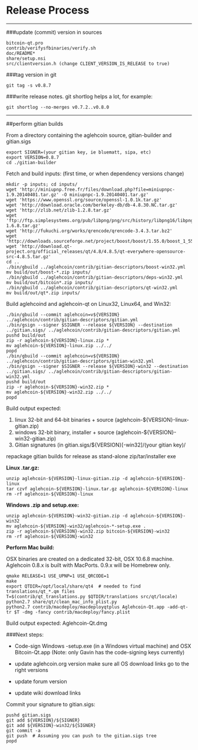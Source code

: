 Release Process
====================

* * *

###update (commit) version in sources


	bitcoin-qt.pro
	contrib/verifysfbinaries/verify.sh
	doc/README*
	share/setup.nsi
	src/clientversion.h (change CLIENT_VERSION_IS_RELEASE to true)

###tag version in git

	git tag -s v0.8.7

###write release notes. git shortlog helps a lot, for example:

	git shortlog --no-merges v0.7.2..v0.8.0

* * *

##perform gitian builds

 From a directory containing the aglehcoin source, gitian-builder and gitian.sigs
  
	export SIGNER=(your gitian key, ie bluematt, sipa, etc)
	export VERSION=0.8.7
	cd ./gitian-builder

 Fetch and build inputs: (first time, or when dependency versions change)

	mkdir -p inputs; cd inputs/
	wget 'http://miniupnp.free.fr/files/download.php?file=miniupnpc-1.9.20140401.tar.gz' -O miniupnpc-1.9.20140401.tar.gz'
	wget 'https://www.openssl.org/source/openssl-1.0.1k.tar.gz'
	wget 'http://download.oracle.com/berkeley-db/db-4.8.30.NC.tar.gz'
	wget 'http://zlib.net/zlib-1.2.8.tar.gz'
	wget 'ftp://ftp.simplesystems.org/pub/libpng/png/src/history/libpng16/libpng-1.6.8.tar.gz'
	wget 'http://fukuchi.org/works/qrencode/qrencode-3.4.3.tar.bz2'
	wget 'http://downloads.sourceforge.net/project/boost/boost/1.55.0/boost_1_55_0.tar.bz2'
	wget 'http://download.qt-project.org/official_releases/qt/4.8/4.8.5/qt-everywhere-opensource-src-4.8.5.tar.gz'
	cd ..
	./bin/gbuild ../aglehcoin/contrib/gitian-descriptors/boost-win32.yml
	mv build/out/boost-*.zip inputs/
	./bin/gbuild ../aglehcoin/contrib/gitian-descriptors/deps-win32.yml
	mv build/out/bitcoin*.zip inputs/
	./bin/gbuild ../aglehcoin/contrib/gitian-descriptors/qt-win32.yml
	mv build/out/qt*.zip inputs/

 Build aglehcoind and aglehcoin-qt on Linux32, Linux64, and Win32:
  
	./bin/gbuild --commit aglehcoin=v${VERSION} ../aglehcoin/contrib/gitian-descriptors/gitian.yml
	./bin/gsign --signer $SIGNER --release ${VERSION} --destination ../gitian.sigs/ ../aglehcoin/contrib/gitian-descriptors/gitian.yml
	pushd build/out
	zip -r aglehcoin-${VERSION}-linux.zip *
	mv aglehcoin-${VERSION}-linux.zip ../../
	popd
	./bin/gbuild --commit aglehcoin=v${VERSION} ../aglehcoin/contrib/gitian-descriptors/gitian-win32.yml
	./bin/gsign --signer $SIGNER --release ${VERSION}-win32 --destination ../gitian.sigs/ ../aglehcoin/contrib/gitian-descriptors/gitian-win32.yml
	pushd build/out
	zip -r aglehcoin-${VERSION}-win32.zip *
	mv aglehcoin-${VERSION}-win32.zip ../../
	popd

  Build output expected:

  1. linux 32-bit and 64-bit binaries + source (aglehcoin-${VERSION}-linux-gitian.zip)
  2. windows 32-bit binary, installer + source (aglehcoin-${VERSION}-win32-gitian.zip)
  3. Gitian signatures (in gitian.sigs/${VERSION}[-win32]/(your gitian key)/

repackage gitian builds for release as stand-alone zip/tar/installer exe

**Linux .tar.gz:**

	unzip aglehcoin-${VERSION}-linux-gitian.zip -d aglehcoin-${VERSION}-linux
	tar czvf aglehcoin-${VERSION}-linux.tar.gz aglehcoin-${VERSION}-linux
	rm -rf aglehcoin-${VERSION}-linux

**Windows .zip and setup.exe:**

	unzip aglehcoin-${VERSION}-win32-gitian.zip -d aglehcoin-${VERSION}-win32
	mv aglehcoin-${VERSION}-win32/aglehcoin-*-setup.exe .
	zip -r aglehcoin-${VERSION}-win32.zip bitcoin-${VERSION}-win32
	rm -rf aglehcoin-${VERSION}-win32

**Perform Mac build:**

  OSX binaries are created on a dedicated 32-bit, OSX 10.6.8 machine.
  Aglehcoin 0.8.x is built with MacPorts.  0.9.x will be Homebrew only.

	qmake RELEASE=1 USE_UPNP=1 USE_QRCODE=1
	make
	export QTDIR=/opt/local/share/qt4  # needed to find translations/qt_*.qm files
	T=$(contrib/qt_translations.py $QTDIR/translations src/qt/locale)
	python2.7 share/qt/clean_mac_info_plist.py
	python2.7 contrib/macdeploy/macdeployqtplus Aglehcoin-Qt.app -add-qt-tr $T -dmg -fancy contrib/macdeploy/fancy.plist

 Build output expected: Aglehcoin-Qt.dmg

###Next steps:

* Code-sign Windows -setup.exe (in a Windows virtual machine) and
  OSX Bitcoin-Qt.app (Note: only Gavin has the code-signing keys currently)

* update aglehcoin.org version
  make sure all OS download links go to the right versions

* update forum version

* update wiki download links

Commit your signature to gitian.sigs:

	pushd gitian.sigs
	git add ${VERSION}/${SIGNER}
	git add ${VERSION}-win32/${SIGNER}
	git commit -a
	git push  # Assuming you can push to the gitian.sigs tree
	popd

